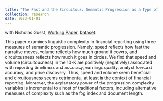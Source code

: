 ```yaml
---
title: "The Fast and the Circuitous: Semantic Progression as a Type of Disclosure Complexity"
collection: research
date: 2023-01-01
---
```


with Nicholas Guest, [Working Paper](https://papers.ssrn.com/sol3/papers.cfm?abstract_id=4098951), [Dataset](https://charlesyan1.github.io/datasets/circuitousness/). 

This paper examines linguistic complexity in financial reporting using three measures of semantic progression. Namely, speed reflects how fast the narrative moves, volume reflects how much ground it covers, and circuitousness reflects how much it goes in circles. We find that speed and volume (circuitousness) in the 10-K are positively (negatively) associated with reporting timeliness and accuracy, earnings quality, analyst forecast accuracy, and price discovery. Thus, speed and volume seem beneficial and circuitousness seems detrimental, at least in the context of financial reporting. Moreover, the explanatory power of the progression complexity variables is incremental to a host of traditional factors, including alternative measures of complexity such as the fog index and document length.


